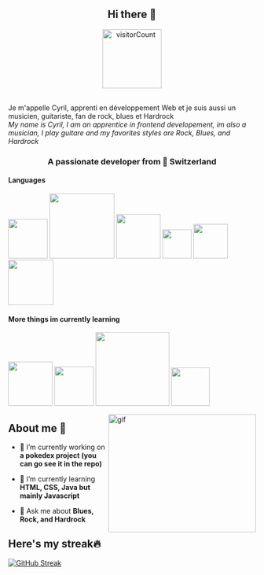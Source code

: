 
<h2 align="center">Hi there 👋</h2>

<div align="center">
<img width="120" src="https://komarev.com/ghpvc/?username=CyrilPerrinjaquet&style=flat-square&color=blue" alt="visitorCount"/>
</div><br>

Je m'appelle Cyril, apprenti en développement Web et je suis aussi un musicien, guitariste, fan de rock, blues et Hardrock<br>
<em>My name is Cyril, I am an apprentice in frontend developement, im also a musician, I play guitare and my favorites styles are Rock, Blues, and Hardrock</em> 
<h3 align="center">A passionate developer from 📍 Switzerland</h3>

<h4 align="left">Languages</h4>
<div id="badges" align="left">
  <img src="https://img.shields.io/badge/css3-%231572B6.svg?style=for-the-badge&logo=css3&logoColor=white" width="80" />
  <img src="https://img.shields.io/badge/javascript-%23323330.svg?style=for-the-badge&logo=javascript&logoColor=%23F7DF1E" width="132" />
  <img src="https://img.shields.io/badge/html5-%23E34F26.svg?style=for-the-badge&logo=html5&logoColor=white" width="90" />
  <img src="https://img.shields.io/badge/java-%23ED8B00.svg?style=for-the-badge&logo=java&logoColor=white" width="59" />
  <img src="https://img.shields.io/badge/git-%23F05033.svg?style=for-the-badge&logo=git&logoColor=white" width="70" />
  <img src="https://img.shields.io/badge/mysql-%2300f.svg?style=for-the-badge&logo=mysql&logoColor=white" width="92" />
</div>

<h4 align="left">More things im currently learning</h4>
<div id="badges" align="left">
  <img src="https://img.shields.io/badge/Obsidian-%23483699.svg?style=for-the-badge&logo=obsidian&logoColor=white&style=Flat" width="90" />
  <img src="https://img.shields.io/badge/Notion-%23000000.svg?style=for-the-badge&logo=notion&logoColor=white&style=Flat" width="80" />
  <img src="https://img.shields.io/badge/Visual%20Studio%20Code-0078d7.svg?style=for-the-badge&logo=visual-studio-code&logoColor=white&style=Flat" width="150" />
  <img src="https://img.shields.io/badge/github-%23121011.svg?style=for-the-badge&logo=github&logoColor=white&style=Flat" width="78" />
</div>

<p><img align="right" alt="gif" src="https://media.giphy.com/media/Lny6Rw04nsOOc/giphy.gif" width="300" height="240" /></p>

<h2>About me 🔭</h2>

- 🔭 I’m currently working on **a pokedex project (you can go see it in the repo)**

- 🌱 I’m currently learning **HTML, CSS, Java but mainly Javascript**

- 💬 Ask me about **Blues, Rock, and Hardrock**

<h2>Here's my streak🔥</h2> 

[![GitHub Streak](https://streak-stats.demolab.com/?user=CyrilPerrinjaquet&theme=vision-friendly-dark)](https://git.io/streak-stats)<br>
